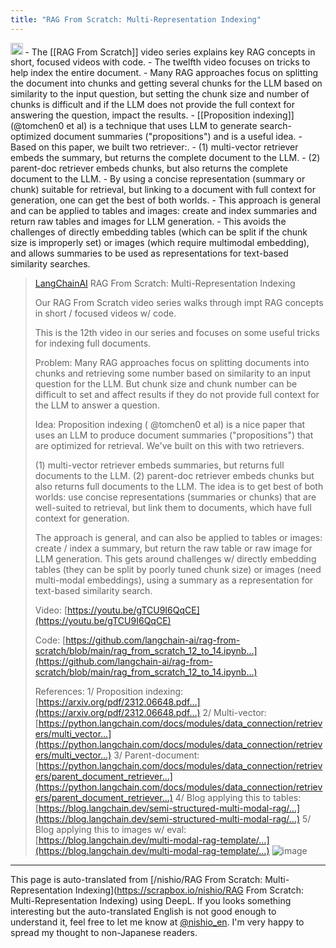 ```yaml
---
title: "RAG From Scratch: Multi-Representation Indexing"
---
```


<img src='https://scrapbox.io/api/pages/nishio-en/claude/icon' alt='claude.icon' height="19.5"/>
- The [[RAG From Scratch]] video series explains key RAG concepts in short, focused videos with code.
- The twelfth video focuses on tricks to help index the entire document.
- Many RAG approaches focus on splitting the document into chunks and getting several chunks for the LLM based on similarity to the input question, but setting the chunk size and number of chunks is difficult and if the LLM does not provide the full context for answering the question, impact the results.
- [[Proposition indexing]] (@tomchen0 et al) is a technique that uses LLM to generate search-optimized document summaries ("propositions") and is a useful idea.
- Based on this paper, we built two retriever:.
    - (1) multi-vector retriever embeds the summary, but returns the complete document to the LLM.
    - (2) parent-doc retriever embeds chunks, but also returns the complete document to the LLM.
- By using a concise representation (summary or chunk) suitable for retrieval, but linking to a document with full context for generation, one can get the best of both worlds.
- This approach is general and can be applied to tables and images: create and index summaries and return raw tables and images for LLM generation.
- This avoids the challenges of directly embedding tables (which can be split if the chunk size is improperly set) or images (which require multimodal embedding), and allows summaries to be used as representations for text-based similarity searches.

> [LangChainAI](https://twitter.com/LangChainAI/status/1773387841550323929/photo/1) RAG From Scratch: Multi-Representation Indexing
>
>  Our RAG From Scratch video series walks through impt RAG concepts in short / focused videos w/ code.
>
>  This is the 12th video in our series and focuses on some useful tricks for indexing full documents.
>
>   Problem: Many RAG approaches focus on splitting documents into chunks and retrieving some number based on similarity to an input question for the LLM. But chunk size and chunk number can be difficult to set and affect results if they do not provide full context for the LLM to answer a question.
>
>  Idea: Proposition indexing (
>  @tomchen0
>   et al) is a nice paper that uses an LLM to produce document summaries ("propositions") that are optimized for retrieval. We've built on this with two retrievers.
>
>  (1) multi-vector retriever embeds summaries, but returns full documents to the LLM. (2) parent-doc retriever embeds chunks but also returns full documents to the LLM. The idea is to get best of both worlds: use concise representations (summaries or chunks) that are well-suited to retrieval, but link them to documents, which have full context for generation.
>
>  The approach is general, and can also be applied to tables or images: create / index a summary, but return the raw table or raw image for LLM generation. This gets around challenges w/ directly embedding tables (they can be split by poorly tuned chunk size) or images (need multi-modal embeddings), using a summary as a representation for text-based similarity search.
>
>   Video:
>  [https://youtu.be/gTCU9I6QqCE](https://youtu.be/gTCU9I6QqCE)
>
>   Code:
>  [https://github.com/langchain-ai/rag-from-scratch/blob/main/rag_from_scratch_12_to_14.ipynb…](https://github.com/langchain-ai/rag-from-scratch/blob/main/rag_from_scratch_12_to_14.ipynb…)
>
>   References:
>  1/ Proposition indexing:  [https://arxiv.org/pdf/2312.06648.pdf…](https://arxiv.org/pdf/2312.06648.pdf…)
>  2/ Multi-vector:
>  [https://python.langchain.com/docs/modules/data_connection/retrievers/multi_vector…](https://python.langchain.com/docs/modules/data_connection/retrievers/multi_vector…)
>  3/ Parent-document:
>  [https://python.langchain.com/docs/modules/data_connection/retrievers/parent_document_retriever…](https://python.langchain.com/docs/modules/data_connection/retrievers/parent_document_retriever…)
>  4/ Blog applying this to tables:
>  [https://blog.langchain.dev/semi-structured-multi-modal-rag/…](https://blog.langchain.dev/semi-structured-multi-modal-rag/…)
>  5/ Blog applying this to images w/ eval:
>  [https://blog.langchain.dev/multi-modal-rag-template/…](https://blog.langchain.dev/multi-modal-rag-template/…)
>  ![image](https://pbs.twimg.com/media/GJxR6lWbIAA1ITr?format=jpg&name=900x900#.png)

---
This page is auto-translated from [/nishio/RAG From Scratch: Multi-Representation Indexing](https://scrapbox.io/nishio/RAG From Scratch: Multi-Representation Indexing) using DeepL. If you looks something interesting but the auto-translated English is not good enough to understand it, feel free to let me know at [@nishio_en](https://twitter.com/nishio_en). I'm very happy to spread my thought to non-Japanese readers.